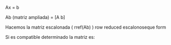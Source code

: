 
Ax = b

Ab (matriz ampliada) = [A b]

Hacemos la matriz escalonada ( rref(Ab) ) row reduced escalonoseque form

Si es compatible determinado la matriz es: